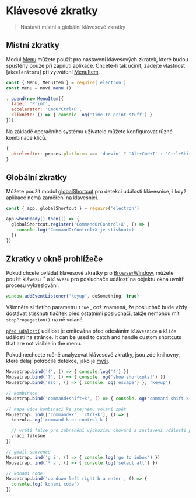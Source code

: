 # Klávesové zkratky

> Nastavit místní a globální klávesové zkratky

## Místní zkratky

Modul [Menu](../api/menu.md) můžete použít pro nastavení klávesových zkratek, které budou spuštěny pouze při zapnutí aplikace. Chcete-li tak učinit, zadejte vlastnost [`akcelerátoru`] při vytváření [MenuItem](../api/menu-item.md).

```js
const { Menu, MenuItem } = require('electron')
const menu = nové menu ()

. ppend(new MenuItem({
  label: 'Print',
  accelerator: 'CmdOrCtrl+P',
  klikněte: () => { console. og('time to print stuff') }
}))
```

Na základě operačního systému uživatele můžete konfigurovat různé kombinace klíčů.

```js
{
  akcelerátor: proces.platforma === 'darwin' ? 'Alt+Cmd+I' : 'Ctrl+Shift+I'
}
```

## Globální zkratky

Můžete použít modul [globalShortcut](../api/global-shortcut.md) pro detekci událostí klávesnice, i když aplikace nemá zaměření na klávesnici.

```js
const { app, globalShortcut } = require('electron')

app.whenReady().then(() => {
  globalShortcut.register('CommandOrControl+X', () => {
    console.log('CommandOrControl+X je stisknuto)
  })
})
```

## Zkratky v okně prohlížeče

Pokud chcete ovládat klávesové zkratky pro [BrowserWindow](../api/browser-window.md), můžete použít klávesu `` a `klávesu` pro posluchače událostí na objektu okna uvnitř procesu vykreslování.

```js
window.addEventListener('keyup', doSomething, true)
```

Všimněte si třetího parametru `true` , což znamená, že posluchač bude vždy dostávat stisknutí tlačítek před ostatními posluchači, takže nemohou mít `stopPropagation()` na ně volané.

[`před událostí`](../api/web-contents.md#event-before-input-event) událost je emitována před odesláním `klávesnice` a `klíče` událostí na stránce. It can be used to catch and handle custom shortcuts that are not visible in the menu.

Pokud nechcete ručně analyzovat klávesové zkratky, jsou zde knihovny, které dělají pokročilé detekce, jako je [myši](https://github.com/ccampbell/mousetrap).

```js
Mousetrap.bind('4', () => { console.log('4') })
Mousetrap.bind('?', () => { console. og('show shortcuts!') })
Mousetrap.bind('esc', () => { console. og('escape') }, 'keyup')

// kombinace
Mousetrap.bind('command+shift+k', () => { console. og('command shift k') })

// mapa více kombinací ke stejnému volání zpět
Mousetrap. ind(['command+k', 'ctrl+k'], () => {
  konzola. og('command k or control k')

  // vrátí false pro zabránění výchozímu chování a zastavení události před bublinou
  vrací falešné
})

// gmail sekvence
Mousetrap. ind('g i', () => { console.log('go to inbox') })
Mousetrap. ind('* a', () => { console.log('select all') })

// konami code!
Mousetrap.bind('up down left right b a enter', () => {
  console.log('konami code')
})
```
